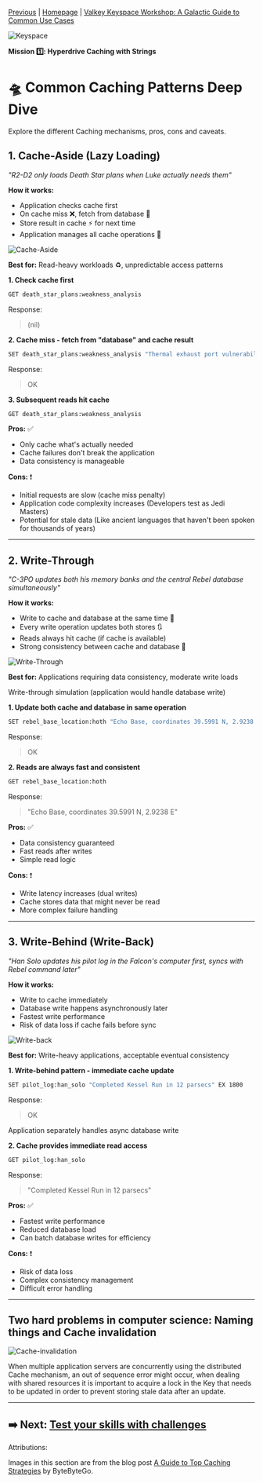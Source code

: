 [Previous](../caching/README.md) | [Homepage](../../../README.md) | [Valkey Keyspace Workshop: A Galactic Guide to Common Use Cases](../../../README.md)

![Keyspace](../../../static/img/keyspace-backdrop.png)

__Mission 1️⃣: Hyperdrive Caching with Strings__

# 🛸 Common Caching Patterns Deep Dive

Explore the different Caching mechanisms, pros, cons and caveats.

## **1. Cache-Aside (Lazy Loading)**

*"R2-D2 only loads Death Star plans when Luke actually needs them"*

**How it works:**
- Application checks cache first
- On cache miss ❌, fetch from database 💽
- Store result in cache ⚡ for next time
- Application manages all cache operations 🧠

![Cache-Aside](../../../static/img/caching_03-cache-aside.png)

**Best for:** Read-heavy workloads ♻️, unpredictable access patterns

__1. Check cache first__

```bash
GET death_star_plans:weakness_analysis
```

Response:
> (nil)

__2. Cache miss - fetch from "database" and cache result__

```bash
SET death_star_plans:weakness_analysis "Thermal exhaust port vulnerability confirmed" EX 3600
```

Response:
> OK

__3. Subsequent reads hit cache__

```bash
GET death_star_plans:weakness_analysis
```

**Pros:** ✅
- Only cache what's actually needed
- Cache failures don't break the application
- Data consistency is manageable

**Cons:** ❗ 
- Initial requests are slow (cache miss penalty)
- Application code complexity increases (Developers test as Jedi Masters)
- Potential for stale data (Like ancient languages that haven't been spoken for thousands of years)

---

## **2. Write-Through**

*"C-3PO updates both his memory banks and the central Rebel database simultaneously"*

**How it works:**

- Write to cache and database at the same time 🔄
- Every write operation updates both stores 🔃
- Reads always hit cache (if cache is available) 
- Strong consistency between cache and database 💪

![Write-Through](../../../static/img/caching_02-write-through.png)

**Best for:** Applications requiring data consistency, moderate write loads

Write-through simulation (application would handle database write)

__1. Update both cache and database in same operation__

```bash
SET rebel_base_location:hoth "Echo Base, coordinates 39.5991 N, 2.9238 E" EX 7200
```

Response:
> OK

__2. Reads are always fast and consistent__

```bash
GET rebel_base_location:hoth
```

Response:
> "Echo Base, coordinates 39.5991 N, 2.9238 E"

**Pros:** ✅
- Data consistency guaranteed
- Fast reads after writes
- Simple read logic

**Cons:** ❗
- Write latency increases (dual writes)
- Cache stores data that might never be read
- More complex failure handling

---

## **3. Write-Behind (Write-Back)**

*"Han Solo updates his pilot log in the Falcon's computer first, syncs with Rebel command later"*

**How it works:**

- Write to cache immediately
- Database write happens asynchronously later
- Fastest write performance
- Risk of data loss if cache fails before sync

![Write-back](../../../static/img/caching_04-write-back.png)

**Best for:** Write-heavy applications, acceptable eventual consistency

__1. Write-behind pattern - immediate cache update__

```bash
SET pilot_log:han_solo "Completed Kessel Run in 12 parsecs" EX 1800
```

Response:
> OK

Application separately handles async database write

__2. Cache provides immediate read access__

```bash
GET pilot_log:han_solo
```

Response:
> "Completed Kessel Run in 12 parsecs"

**Pros:** ✅
- Fastest write performance
- Reduced database load
- Can batch database writes for efficiency

**Cons:** ❗
- Risk of data loss
- Complex consistency management
- Difficult error handling

---

## Two hard problems in computer science: Naming things and Cache invalidation

![Cache-invalidation](../../../static/img/caching_05-consistency-issue.png)

When multiple application servers are concurrently using the distributed Cache mechanism, an out of sequence error might occur, when dealing with shared resources it is important to acquire a lock in the Key that needs to be updated in order to prevent storing stale data after an update.

---

## ➡️ Next: [Test your skills with challenges](../caching/challenge.md)

Attributions:

Images in this section are from the blog post [A Guide to Top Caching Strategies](https://blog.bytebytego.com/p/a-guide-to-top-caching-strategies) by ByteByteGo.
